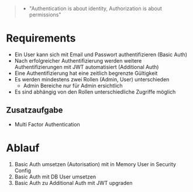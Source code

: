 > - "Authentication is about identity, Authorization is about permissions"
# Requirements
- Ein User kann sich mit Email und Passwort authentifizieren (Basic Auth)
- Nach erfolgreicher Authentifizierung werden weitere Authentifizierungen mit JWT automatisiert (Additional Auth)
- Eine Authentifizierung hat eine zeitlich begrenzte Gültigkeit
- Es werden mindestens zwei Rollen (Admin, User) unterschieden
	- Admin Bereiche nur für Admin ersichtlich
- Es sind abhängig von den Rollen unterschiedliche Zugriffe möglich
## Zusatzaufgabe
- Multi Factor Authentication
# Ablauf
1. Basic Auth umsetzen (Autorisation) mit in Memory User in Security Config
2. Basic Auth mit DB User umsetzen
3. Basic Auth zu Additional Auth mit JWT upgraden